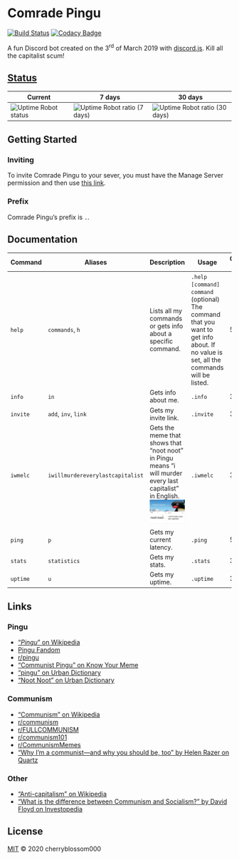 # Comrade Pingu
[![Build Status](https://api.travis-ci.com/cherryblossom000/comrade-pingu.svg?token=HuQX1k5oVBvh691pweEv&branch=master)](https://travis-ci.com/cherryblossom000/comrade-pingu) [![Codacy Badge](https://api.codacy.com/project/badge/Grade/48b593048b6a42f6a158bff81508108c)](https://www.codacy.com?utm_source=github.com&amp;utm_medium=referral&amp;utm_content=cherryblossom000/comrade-pingu&amp;utm_campaign=Badge_Grade)

A fun Discord bot created on the 3<sup>rd</sup> of March 2019 with [discord.js](https://discord.js.org). Kill all the capitalist scum!

## [Status](https://stats.uptimerobot.com/49G6NHJB7W/782979270)
Current | 7 days | 30 days
--- | --- | ---
![Uptime Robot status](https://img.shields.io/uptimerobot/status/m782979270-c92208f628b86c2ace8b8017.svg) | ![Uptime Robot ratio (7 days)](https://img.shields.io/uptimerobot/ratio/7/m782979270-c92208f628b86c2ace8b8017.svg) | ![Uptime Robot ratio (30 days)](https://img.shields.io/uptimerobot/ratio/m782979270-c92208f628b86c2ace8b8017.svg)

## Getting Started

### Inviting
To invite Comrade Pingu to your sever, you must have the Manage Server permission and then use [this link](https://discordapp.com/oauth2/authorize?client_id=554539674899841055&scope=bot&permissions=536905856).
### Prefix
Comrade Pingu’s prefix is `.`.

## Documentation
| Command  | Aliases                          | Description                                                                                                                                                           | Usage                                                                                                                                          | Cooldown (s) |
| -------- | -------------------------------- | --------------------------------------------------------------------------------------------------------------------------------------------------------------------- | ---------------------------------------------------------------------------------------------------------------------------------------------- | ------------ |
| `help`   | `commands`, `h`                  | Lists all my commands or gets info about a specific command.                                                                                                          | `.help [command]`<br>`command` (optional)<br>The command that you want to get info about. If no value is set, all the commands will be listed. | 5            |
| `info`   | `in`                             | Gets info about me.                                                                                                                                                   | `.info`                                                                                                                                        | 3            |
| `invite` | `add`, `inv`, `link`             | Gets my invite link.                                                                                                                                                  | `.invite`                                                                                                                                      | 3            |
| `iwmelc` | `iwillmurdereverylastcapitalist` | Gets the meme that shows that “noot noot” in Pingu means “i will murder every last capitalist” in English.![i will murder every last capitalist](./assets/iwmelc.jpg) | `.iwmelc`                                                                                                                                      | 3            |
| `ping`   | `p`                              | Gets my current latency.                                                                                                                                              | `.ping`                                                                                                                                        | 5            |
| `stats`  | `statistics`                     | Gets my stats.                                                                                                                                                        | `.stats`                                                                                                                                       | 3            |
| `uptime` | `u`                              | Gets my uptime.                                                                                                                                                       | `.uptime`                                                                                                                                      | 3            |

## Links
### Pingu
* [“*Pingu*” on Wikipedia](https://en.wikipedia.org/wiki/Pingu)
* [Pingu Fandom](https://pingu.fandom.com/wiki/Pingu_Wiki)
* [r/pingu](https://www.reddit.com/r/pingu)
* [“Communist Pingu” on Know Your Meme](https://knowyourmeme.com/memes/communist-pingu)
* [“pingu” on Urban Dictionary](https://www.urbandictionary.com/define.php?term=pingu)
* [“Noot Noot” on Urban Dictionary](https://www.urbandictionary.com/define.php?term=Noot%20Noot)
### Communism
* [“Communism” on Wikipedia](https://en.wikipedia.org/wiki/Communism)
* [r/communism](https://www.reddit.com/r/communism)
* [r/FULLCOMMUNISM](https://www.reddit.com/r/FULLCOMMUNISM)
* [r/communism101](https://www.reddit.com/r/communism101)
* [r/CommunismMemes](https://www.reddit.con/r/CommunismMemes)
* [“Why I’m a communist—and why you should be, too” by Helen Razer on Quartz](https://qz.com/965740/why-im-a-communist-and-why-you-should-be-too)
### Other
* [“Anti-capitalism” on Wikipedia](https://en.wikipedia.org/wiki/Anti-capitalism)
* [“What is the difference between Communism and Socialism?” by David Floyd on Investopedia](https://www.investopedia.com/ask/answers/100214/what-difference-between-communism-and-socialism.asp)

## License
[MIT](LICENSE) © 2020 cherryblossom000
